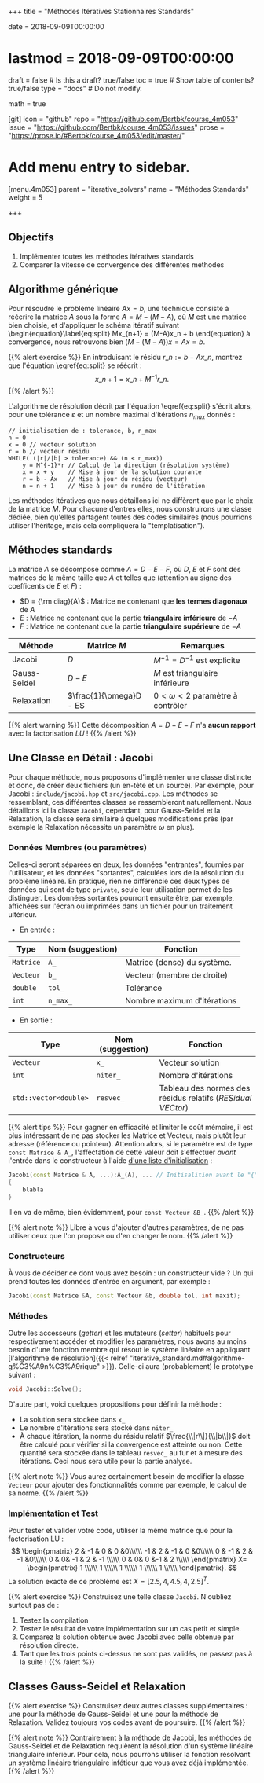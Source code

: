 +++
title = "Méthodes Itératives Stationnaires Standards"

date = 2018-09-09T00:00:00
# lastmod = 2018-09-09T00:00:00

draft = false  # Is this a draft? true/false
toc = true  # Show table of contents? true/false
type = "docs"  # Do not modify.

math = true

[git]
  icon = "github"
  repo = "https://github.com/Bertbk/course_4m053"
  issue = "https://github.com/Bertbk/course_4m053/issues"
  prose = "https://prose.io/#Bertbk/course_4m053/edit/master/"

# Add menu entry to sidebar.
[menu.4m053]
  parent = "iterative_solvers"
  name = "Méthodes Standards"
  weight = 5

+++

## Objectifs

1. Implémenter toutes les méthodes itératives standards
2. Comparer la vitesse de convergence des différentes méthodes


##  Algorithme générique

Pour résoudre le problème linéaire $A x= b$, une technique consiste à réécrire la matrice $A$ sous la forme $A = M - (M-A)$, où $M$ est une matrice bien choisie,  et d'appliquer le schéma itératif suivant
\begin{equation}\label{eq:split}
Mx_{n+1} = (M-A)x_n + b
\end{equation}
à convergence, nous retrouvons bien $(M-(M-A))x = Ax = b$.

{{% alert exercise %}}
En introduisant le résidu $r\_n := b - Ax\_n$, montrez que l'équation \eqref{eq:split} se réécrit :
$$
x\_{n+1} = x\_n + M^{-1}r\_n.
$$
{{% /alert %}}

L'algorithme de résolution décrit par l'équation \eqref{eq:split} s'écrit alors, pour une tolérance $\varepsilon$ et un nombre maximal d'itérations $n_{max}$ donnés :
```text
// initialisation de : tolerance, b, n_max
n = 0
x = 0 // vecteur solution
r = b // vecteur résidu
WHILE( (|r|/|b| > tolerance) && (n < n_max))
    y = M^{-1}*r // Calcul de la direction (résolution système)
    x = x + y    // Mise à jour de la solution courante
    r = b - Ax   // Mise à jour du résidu (vecteur)
    n = n + 1    // Mise à jour du numéro de l'itération
```
Les méthodes itératives que nous détaillons ici ne diffèrent que par le choix de la matrice $M$. Pour chacune d'entres elles, nous construirons une classe dédiée, bien qu'elles partagent toutes des codes similaires (nous pourrions utiliser l'héritage, mais cela compliquera la "templatisation").

## Méthodes standards

La matrice $A$ se décompose comme $A = D - E - F$, où $D$, $E$ et $F$ sont des matrices de la même taille que $A$ et telles que (attention au signe des coefficents de $E$ et $F$) :

- $D = {\rm diag}(A)$ : Matrice ne contenant que **les termes diagonaux** de $A$
- $E$ : Matrice ne contenant que la partie **triangulaire inférieure** de $-A$
- $F$ : Matrice ne contenant que la partie **triangulaire supérieure** de $-A$



| Méthode | Matrice $M$ | Remarques|
| ---------|----|----------|
| Jacobi   | $D$ | $M^{-1} = D^{-1}$ est explicite        |
| Gauss-Seidel   | $D - E$ |  $M$ est triangulaire inférieure       |
| Relaxation   | $\frac{1}{\omega}D - E$ | $0 < \omega < 2$ paramètre à contrôler        |


{{% alert warning %}}
Cette décomposition $A = D - E - F$ n'a **aucun rapport** avec la factorisation $LU$ !
{{% /alert  %}}

## Une Classe en Détail : Jacobi

Pour chaque méthode, nous proposons d'implémenter une classe distincte et donc, de créer deux fichiers (un en-tête et un source). Par exemple, pour Jacobi : `include/jacobi.hpp` et `src/jacobi.cpp`. Les méthodes se ressemblant, ces différentes classes se ressembleront naturellement. Nous détaillons ici la classe `Jacobi`, cependant, pour Gauss-Seidel et la Relaxation, la classe sera similaire à quelques modifications près (par exemple la Relaxation nécessite un paramètre $\omega$ en plus).

### Données Membres (ou paramètres)

Celles-ci seront séparées en deux, les données "entrantes", fournies par l'utilisateur, et les données "sortantes", calculées lors de la résolution du problème linéaire. En pratique, rien ne différencie ces deux types de données qui sont de type `private`, seule leur utilisation permet de les distinguer. Les données sortantes pourront ensuite être, par exemple, affichées sur l'écran ou imprimées dans un fichier pour un traitement ultérieur.

- En entrée :

| Type | Nom (suggestion) | Fonction |
| ---- |---| ---- |
|`Matrice` | `A_` | Matrice (dense) du système.|
| `Vecteur` | `b_` | Vecteur (membre de droite)|
| `double` | `tol_` | Tolérance|
| `int` | `n_max_` | Nombre maximum d'itérations|

- En sortie :

| Type | Nom (suggestion) | Fonction |
| ---- |---| ---- |
| `Vecteur` | `x_` | Vecteur solution |
| `int` | `niter_` | Nombre d'itérations |
| `std::vector<double>` | `resvec_` | Tableau des normes des résidus relatifs (*RESidual VECtor*)|


{{% alert tips %}}
Pour gagner en efficacité et limiter le coût mémoire, il est plus intéressant de ne pas stocker les Matrice et Vecteur, mais plutôt leur adresse (référence ou pointeur). Attention alors, si le paramètre est de type `const Matrice & A_`, l'affectation de cette valeur doit s'effectuer *avant* l'entrée dans le constructeur à l'aide [d'une liste d'initialisation](https://openclassrooms.com/fr/courses/1894236-programmez-avec-le-langage-c/1897606-creez-les-classes-partie-2-2#/id/r-1907275) :
```cpp
Jacobi(const Matrice & A, ...):A_(A), ... // Initisalition avant le "{"
{
    blabla
}
```
Il en va de même, bien évidemment, pour `const Vecteur &B_`.
{{% /alert  %}}


{{% alert note %}}
Libre à vous d'ajouter d'autres paramètres, de ne pas utiliser ceux que l'on propose ou d'en changer le nom.
{{% /alert  %}}


### Constructeurs

À vous de décider ce dont vous avez besoin :  un constructeur vide ? Un qui prend toutes les données d'entrée en argument, par exemple :
```cpp
Jacobi(const Matrice &A, const Vecteur &b, double tol, int maxit);
```


### Méthodes

Outre les accesseurs (*getter*) et les mutateurs (*setter*) habituels pour respectivement accéder et modifier les paramètres, nous avons au moins besoin d'une fonction membre qui résout le système linéaire en appliquant [l'algorithme de résolution]({{< relref "iterative_standard.md#algorithme-g%C3%A9n%C3%A9rique" >}}). Celle-ci aura (probablement) le prototype suivant :

```cpp
void Jacobi::Solve();
```

D'autre part, voici quelques propositions pour définir la méthode :

- La solution sera stockée dans `x_`
- Le nombre d'itérations sera stocké dans `niter_`
- À chaque itération, la norme du résidu relatif $\frac{\\|r\\|}{\\|b\\|}$ doit être calculé pour vérifier si la convergence est atteinte ou non. Cette quantité sera stockée dans le tableau `resvec_` au fur et à mesure des itérations. Ceci nous sera utile pour la partie analyse.


{{% alert note %}}
Vous aurez certainement besoin de modifier la classe `Vecteur` pour ajouter des fonctionnalités comme par exemple, le calcul de sa norme.
{{% /alert  %}}



### Implémentation et Test

Pour tester et valider votre code, utiliser la même matrice que pour la factorisation LU :
$$
\begin{pmatrix}
  2 & -1 & 0 & 0 &0\\\\\\
  -1 & 2 & -1 & 0 &0\\\\\\
  0 & -1 & 2 & -1 &0\\\\\\
  0 & 0& -1 & 2 & -1 \\\\\\
  0 & 0& 0 &-1 & 2 \\\\\\
\end{pmatrix} X=
\begin{pmatrix}
  1 \\\\\\
  1 \\\\\\
  1 \\\\\\
  1 \\\\\\
  1 \\\\\\
\end{pmatrix}.
$$
La solution exacte de ce problème est $X = [2.5, 4,4.5, 4,2.5]^T$.

{{% alert exercise %}}
Construisez une telle classe `Jacobi`. N'oubliez surtout pas de :

1. Testez la compilation
2. Testez le résultat de votre implémentation sur un cas petit et simple.
3. Comparez la solution obtenue avec Jacobi avec celle obtenue par résolution directe.
4. Tant que les trois points ci-dessus ne sont pas validés, ne passez pas à la suite !
{{% /alert %}}

## Classes Gauss-Seidel et Relaxation

{{% alert exercise %}}
Construisez deux autres classes supplémentaires : une pour la méthode de Gauss-Seidel et une pour la méthode de Relaxation. Validez toujours vos codes avant de poursuire.
{{% /alert %}}

{{% alert note %}}
Contrairement à la méthode de Jacobi, les méthodes de Gauss-Seidel et de Relaxation requièrent la résolution d'un système linéaire triangulaire inférieur. Pour cela, nous pourrons utiliser la fonction résolvant un système linéaire triangulaire infétieur que vous avez déjà implémentée.
{{% /alert  %}}
